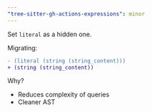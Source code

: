 ```yaml
---
"tree-sitter-gh-actions-expressions": minor
---
```


Set `literal` as a hidden one.

Migrating:

```diff
- (literal (string (string_content)))
+ (string (string_content))
```

Why?

- Reduces complexity of queries
- Cleaner AST
